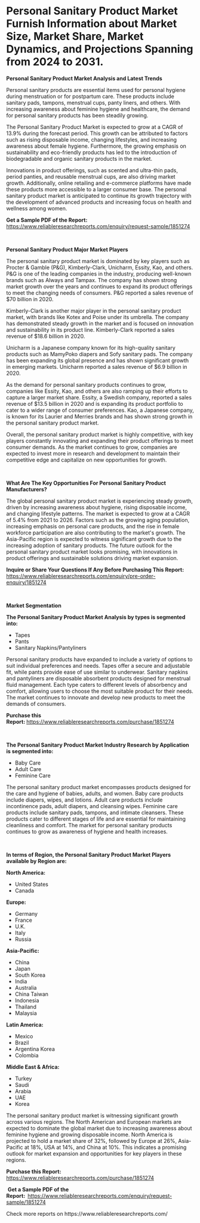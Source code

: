 <p><h1>Personal Sanitary Product Market Furnish Information about Market Size, Market Share, Market Dynamics, and Projections Spanning from 2024 to 2031.</h1></p><p><strong>Personal Sanitary Product Market Analysis and Latest Trends</strong></p>
<p><p>Personal sanitary products are essential items used for personal hygiene during menstruation or for postpartum care. These products include sanitary pads, tampons, menstrual cups, panty liners, and others. With increasing awareness about feminine hygiene and healthcare, the demand for personal sanitary products has been steadily growing.</p><p>The Personal Sanitary Product Market is expected to grow at a CAGR of 13.9% during the forecast period. This growth can be attributed to factors such as rising disposable income, changing lifestyles, and increasing awareness about female hygiene. Furthermore, the growing emphasis on sustainability and eco-friendly products has led to the introduction of biodegradable and organic sanitary products in the market.</p><p>Innovations in product offerings, such as scented and ultra-thin pads, period panties, and reusable menstrual cups, are also driving market growth. Additionally, online retailing and e-commerce platforms have made these products more accessible to a larger consumer base. The personal sanitary product market is anticipated to continue its growth trajectory with the development of advanced products and increasing focus on health and wellness among women.</p></p>
<p><strong>Get a Sample PDF of the Report:&nbsp;</strong> <a href="https://www.reliableresearchreports.com/enquiry/request-sample/1851274">https://www.reliableresearchreports.com/enquiry/request-sample/1851274</a></p>
<p>&nbsp;</p>
<p><strong>Personal Sanitary Product Major Market Players</strong></p>
<p><p>The personal sanitary product market is dominated by key players such as Procter & Gamble (P&G), Kimberly-Clark, Unicharm, Essity, Kao, and others. P&G is one of the leading companies in the industry, producing well-known brands such as Always and Tampax. The company has shown strong market growth over the years and continues to expand its product offerings to meet the changing needs of consumers. P&G reported a sales revenue of $70 billion in 2020.</p><p>Kimberly-Clark is another major player in the personal sanitary product market, with brands like Kotex and Poise under its umbrella. The company has demonstrated steady growth in the market and is focused on innovation and sustainability in its product line. Kimberly-Clark reported a sales revenue of $18.6 billion in 2020.</p><p>Unicharm is a Japanese company known for its high-quality sanitary products such as MamyPoko diapers and Sofy sanitary pads. The company has been expanding its global presence and has shown significant growth in emerging markets. Unicharm reported a sales revenue of $6.9 billion in 2020.</p><p>As the demand for personal sanitary products continues to grow, companies like Essity, Kao, and others are also ramping up their efforts to capture a larger market share. Essity, a Swedish company, reported a sales revenue of $13.5 billion in 2020 and is expanding its product portfolio to cater to a wider range of consumer preferences. Kao, a Japanese company, is known for its Laurier and Merries brands and has shown strong growth in the personal sanitary product market.</p><p>Overall, the personal sanitary product market is highly competitive, with key players constantly innovating and expanding their product offerings to meet consumer demands. As the market continues to grow, companies are expected to invest more in research and development to maintain their competitive edge and capitalize on new opportunities for growth.</p></p>
<p>&nbsp;</p>
<p><strong>What Are The Key Opportunities For Personal Sanitary Product Manufacturers?</strong></p>
<p><p>The global personal sanitary product market is experiencing steady growth, driven by increasing awareness about hygiene, rising disposable income, and changing lifestyle patterns. The market is expected to grow at a CAGR of 5.4% from 2021 to 2026. Factors such as the growing aging population, increasing emphasis on personal care products, and the rise in female workforce participation are also contributing to the market's growth. The Asia-Pacific region is expected to witness significant growth due to the increasing adoption of sanitary products. The future outlook for the personal sanitary product market looks promising, with innovations in product offerings and sustainable solutions driving market expansion.</p></p>
<p><strong>Inquire or Share Your Questions If Any Before Purchasing This Report:</strong> <a href="https://www.reliableresearchreports.com/enquiry/pre-order-enquiry/1851274">https://www.reliableresearchreports.com/enquiry/pre-order-enquiry/1851274</a></p>
<p>&nbsp;</p>
<p><strong>Market Segmentation</strong></p>
<p><strong>The Personal Sanitary Product Market Analysis by types is segmented into:</strong></p>
<p><ul><li>Tapes</li><li>Pants</li><li>Sanitary Napkins/Pantyliners</li></ul></p>
<p><p>Personal sanitary products have expanded to include a variety of options to suit individual preferences and needs. Tapes offer a secure and adjustable fit, while pants provide ease of use similar to underwear. Sanitary napkins and pantyliners are disposable absorbent products designed for menstrual fluid management. Each type caters to different levels of absorbency and comfort, allowing users to choose the most suitable product for their needs. The market continues to innovate and develop new products to meet the demands of consumers.</p></p>
<p><strong>Purchase this Report:&nbsp;</strong><a href="https://www.reliableresearchreports.com/purchase/1851274">https://www.reliableresearchreports.com/purchase/1851274</a></p>
<p>&nbsp;</p>
<p><strong>The Personal Sanitary Product Market Industry Research by Application is segmented into:</strong></p>
<p><ul><li>Baby Care</li><li>Adult Care</li><li>Feminine Care</li></ul></p>
<p><p>The personal sanitary product market encompasses products designed for the care and hygiene of babies, adults, and women. Baby care products include diapers, wipes, and lotions. Adult care products include incontinence pads, adult diapers, and cleansing wipes. Feminine care products include sanitary pads, tampons, and intimate cleansers. These products cater to different stages of life and are essential for maintaining cleanliness and comfort. The market for personal sanitary products continues to grow as awareness of hygiene and health increases.</p></p>
<p>&nbsp;</p>
<p><strong>In terms of Region, the Personal Sanitary Product Market Players available by Region are:</strong></p>
<p>
    <p> <strong> North America: </strong>
        <ul>
            <li>United States</li>
            <li>Canada</li>
        </ul>
        </p> 
    <p> <strong> Europe: </strong>
        <ul>
            <li>Germany</li>
            <li>France</li>
            <li>U.K.</li>
            <li>Italy</li>
            <li>Russia</li>
        </ul>
        </p> 
    <p> <strong> Asia-Pacific: </strong>
        <ul>
            <li>China</li>
            <li>Japan</li>
            <li>South Korea</li>
            <li>India</li>
            <li>Australia</li>
            <li>China Taiwan</li>
            <li>Indonesia</li>
            <li>Thailand</li>
            <li>Malaysia</li>
        </ul>
        </p> 
    <p> <strong> Latin America: </strong>
        <ul>
            <li>Mexico</li>
            <li>Brazil</li>
            <li>Argentina Korea</li>
            <li>Colombia</li>
        </ul>
        </p> 
    <p> <strong> Middle East & Africa: </strong>
        <ul>
            <li>Turkey</li>
            <li>Saudi</li>
            <li>Arabia</li>
            <li>UAE</li>
            <li>Korea</li>
        </ul>
    </p>
    </p>
<p><p>The personal sanitary product market is witnessing significant growth across various regions. The North American and European markets are expected to dominate the global market due to increasing awareness about feminine hygiene and growing disposable income. North America is projected to hold a market share of 32%, followed by Europe at 26%, Asia-Pacific at 18%, USA at 14%, and China at 10%. This indicates a promising outlook for market expansion and opportunities for key players in these regions.</p></p>
<p><strong>Purchase this Report: </strong><a href="https://www.reliableresearchreports.com/purchase/1851274">https://www.reliableresearchreports.com/purchase/1851274</a></p>
<p>&nbsp;<strong>Get a Sample PDF of the Report:&nbsp;&nbsp;</strong><a href="https://www.reliableresearchreports.com/enquiry/request-sample/1851274">https://www.reliableresearchreports.com/enquiry/request-sample/1851274</a></p>
<p><strong></strong></p>
<p>Check more reports on https://www.reliableresearchreports.com/</p>